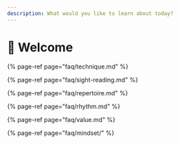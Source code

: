 ```yaml
---
description: What would you like to learn about today?
---
```


# 👋 Welcome



{% page-ref page="faq/technique.md" %}

{% page-ref page="faq/sight-reading.md" %}

{% page-ref page="faq/repertoire.md" %}

{% page-ref page="faq/rhythm.md" %}

{% page-ref page="faq/value.md" %}

{% page-ref page="faq/mindset/" %}



